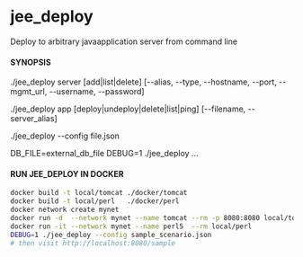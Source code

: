 # jee_deploy
Deploy to arbitrary javaapplication server from command line

#### SYNOPSIS
./jee_deploy server [add|list|delete] [--alias, --type, --hostname, --port, --mgmt_url, --username, --password]

./jee_deploy app [deploy|undeploy|delete|list|ping] [--filename, --server_alias]

./jee_deploy --config file.json

DB_FILE=external_db_file DEBUG=1 ./jee_deploy ...


#### RUN JEE_DEPLOY IN DOCKER
```bash
docker build -t local/tomcat ./docker/tomcat
docker build -t local/perl   ./docker/perl
docker network create mynet
docker run -d  --network mynet --name tomcat --rm -p 8080:8080 local/tomcat
docker run -it --network mynet --name perl5  --rm local/perl
DEBUG=1 ./jee_deploy --config sample_scenario.json
# then visit http://localhost:8080/sample
```

